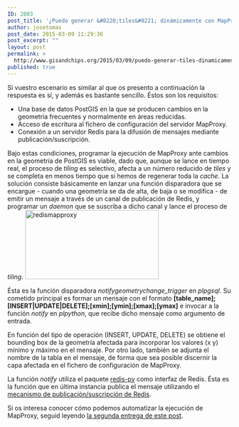 ```yaml
---
ID: 2803
post_title: '¿Puedo generar &#8220;tiles&#8221; dinámicamente con MapProxy?'
author: josetomas
post_date: 2015-03-09 11:29:36
post_excerpt: ""
layout: post
permalink: >
  http://www.gisandchips.org/2015/03/09/puedo-generar-tiles-dinamicamente-con-mapproxy/
published: true
---
```

<p class="none">Si vuestro escenario es similar al que os presento a continuación la respuesta es sí, y además es bastante sencillo. Éstos son los requisitos:</p>

<ul>
	<li>Una base de datos PostGIS en la que se producen cambios en la geometría frecuentes y normalmente en áreas reducidas.</li>
	<li>Acceso de escritura al fichero de configuración del servidor MapProxy.</li>
	<li>Conexión a un servidor Redis para la difusión de mensajes mediante publicación/suscripción.</li>
</ul>
<p class="none">Bajo estas condiciones, programar la ejecución de MapProxy ante cambios en la geometría de PostGIS es viable, dado que, aunque se lance en tiempo real, el proceso de <em>tiling</em> es selectivo, afecta a un número reducido de <em>tiles</em> y se completa en menos tiempo que si hemos de regenerar toda la <em>cache</em>. La solución consiste básicamente en lanzar una función disparadora que se encargue - cuando una geometría se da de alta, de baja o se modifica - de emitir un mensaje a través de un canal de publicación de Redis, y programar un <em>daemon</em> que se suscriba a dicho canal y lance el proceso de <em>tiling</em>.
<a href="http://www.gisandchips.org/wp-content//redismapproxy.png"><img class="aligncenter size-medium wp-image-2805" src="http://www.gisandchips.org/wp-content//redismapproxy-300x155.png" alt="redismapproxy" width="300" height="155" /></a></p>
<!--more-->
<p class="none">Ésta es la función disparadora <em>notifygeometrychange_trigger</em> en <em>plpgsql</em>. Su cometido principal es formar un mensaje con el formato <strong>[table_name];[INSERT|UPDATE|DELETE];[xmin];[ymin];[xmax];[ymax]</strong> e invocar a la función <em>notify</em> en <em>plpython</em>, que recibe dicho mensaje como argumento de entrada.</p>
<p class="none">En función del tipo de operación (INSERT, UPDATE, DELETE) se obtiene el bounding box de la geometría afectada para incorporar los valores (x y) mínimo y máximo en el mensaje. Por otro lado, también se adjunta el nombre de la tabla en el mensaje, de forma que sea posible discernir la capa afectada en el fichero de configuración de MapProxy.</p>
<script src="https://gist.github.com/quommit/3c8cd42164dea83bbcc6.js"></script>

La función <em>notify</em> utiliza el paquete <a title="redis-py" href="https://github.com/andymccurdy/redis-py">redis-py</a> como interfaz de Redis. Ésta es la función que en última instancia publica el mensaje utilizando el <a title="Redis PUB/SUB" href="http://redis.io/topics/pubsub">mecanismo de publicación/suscripción de Redis</a>.

<script src="https://gist.github.com/quommit/5b7b469648c795534018.js"></script>
<p class="none">Si os interesa conocer cómo podemos automatizar la ejecución de MapProxy, seguid leyendo <a title="¿Puedo generar “tiles” dinámicamente con MapProxy? (2)" href="http://www.gisandchips.org/2015/03/10/puedo-generar-tiles-dinamicamente-con-mapproxy-2/">la segunda entrega de este post</a>.</p>